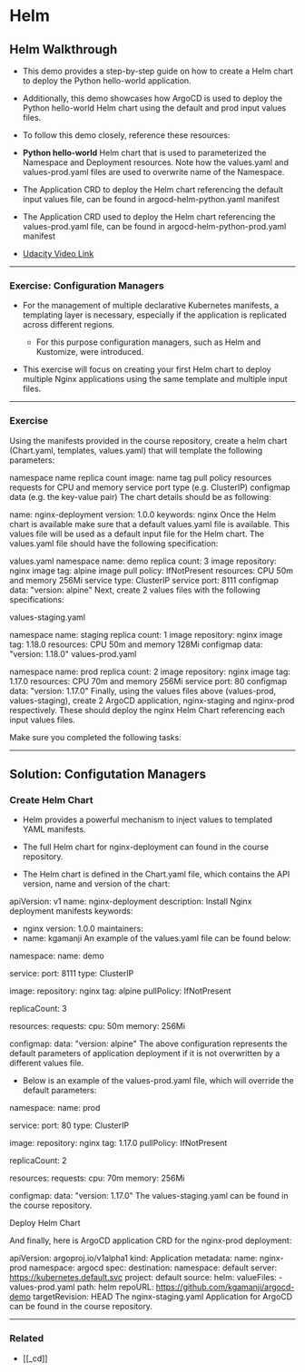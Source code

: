 # Helm

## Helm Walkthrough

- This demo provides a step-by-step guide on how to create a Helm chart to deploy the Python hello-world application.
- Additionally, this demo showcases how ArgoCD is used to deploy the Python hello-world Helm chart using the default and prod input values files.

- To follow this demo closely, reference these resources:

- **Python hello-world** Helm chart that is used to parameterized the Namespace and Deployment resources. Note how the values.yaml and values-prod.yaml files are used to overwrite name of the Namespace.
- The Application CRD to deploy the Helm chart referencing the default input values file, can be found in argocd-helm-python.yaml manifest
- The Application CRD used to deploy the Helm chart referencing the values-prod.yaml file, can be found in argocd-helm-python-prod.yaml manifest

- [Udacity Video Link](https://youtu.be/i1ZvdS7qdAI)

---

### Exercise: Configuration Managers

- For the management of multiple declarative Kubernetes manifests, a templating layer is necessary, especially if the application is replicated across different regions.

  - For this purpose configuration managers, such as Helm and Kustomize, were introduced.

- This exercise will focus on creating your first Helm chart to deploy multiple Nginx applications using the same template and multiple input files.

---

### Exercise

Using the manifests provided in the course repository, create a helm chart (Chart.yaml, templates, values.yaml) that will template the following parameters:

namespace name
replica count
image:
name
tag
pull policy
resources
requests for CPU and memory
service
port
type (e.g. ClusterIP)
configmap data (e.g. the key-value pair)
The chart details should be as following:

name: nginx-deployment
version: 1.0.0
keywords: nginx
Once the Helm chart is available make sure that a default values.yaml file is available. This values file will be used as a default input file for the Helm chart. The values.yaml file should have the following specification:

values.yaml
namespace name: demo
replica count: 3
image repository: nginx
image tag: alpine
image pull policy: IfNotPresent
resources: CPU 50m and memory 256Mi
service type: ClusterIP
service port: 8111
configmap data: "version: alpine"
Next, create 2 values files with the following specifications:

values-staging.yaml

namespace name: staging
replica count: 1
image repository: nginx
image tag: 1.18.0
resources: CPU 50m and memory 128Mi
configmap data: "version: 1.18.0"
values-prod.yaml

namespace name: prod
replica count: 2
image repository: nginx
image tag: 1.17.0
resources: CPU 70m and memory 256Mi
service port: 80
configmap data: "version: 1.17.0"
Finally, using the values files above (values-prod, values-staging), create 2 ArgoCD application, nginx-staging and nginx-prod respectively. These should deploy the nginx Helm Chart referencing each input values files.

Make sure you completed the following tasks:

---

## Solution: Configutation Managers

### Create Helm Chart

- Helm provides a powerful mechanism to inject values to templated YAML manifests.

- The full Helm chart for nginx-deployment can found in the course repository.

- The Helm chart is defined in the Chart.yaml file, which contains the API version, name and version of the chart:

apiVersion: v1
name: nginx-deployment
description: Install Nginx deployment manifests
keywords:

- nginx
  version: 1.0.0
  maintainers:
- name: kgamanji
  An example of the values.yaml file can be found below:

namespace:
name: demo

service:
port: 8111
type: ClusterIP

image:
repository: nginx
tag: alpine
pullPolicy: IfNotPresent

replicaCount: 3

resources:
requests:
cpu: 50m
memory: 256Mi

configmap:
data: "version: alpine"
The above configuration represents the default parameters of application deployment if it is not overwritten by a different values file.

- Below is an example of the values-prod.yaml file, which will override the default parameters:

namespace:
name: prod

service:
port: 80
type: ClusterIP

image:
repository: nginx
tag: 1.17.0
pullPolicy: IfNotPresent

replicaCount: 2

resources:
requests:
cpu: 70m
memory: 256Mi

configmap:
data: "version: 1.17.0"
The values-staging.yaml can be found in the course repository.

Deploy Helm Chart

And finally, here is ArgoCD application CRD for the nginx-prod deployment:

apiVersion: argoproj.io/v1alpha1
kind: Application
metadata:
name: nginx-prod
namespace: argocd
spec:
destination:
namespace: default
server: https://kubernetes.default.svc
project: default
source:
helm:
valueFiles: - values-prod.yaml
path: helm
repoURL: https://github.com/kgamanji/argocd-demo
targetRevision: HEAD
The nginx-staging.yaml Application for ArgoCD can be found in the course repository.

---

### Related

- [[_cd]]
